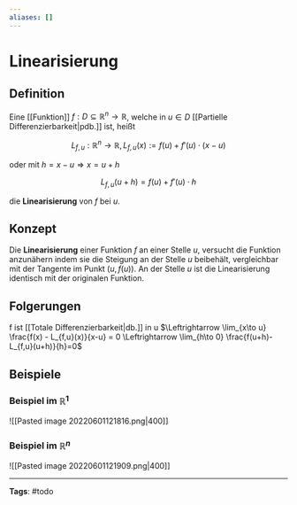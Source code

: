 ```yaml
---
aliases: []
---
```


# Linearisierung

## Definition

Eine [[Funktion]] $f: D \subseteq \mathbb{R}^n \to \mathbb{R}$, welche in $u \in D$ [[Partielle Differenzierbarkeit|pdb.]] ist, heißt

$$
L_{f,u}: \mathbb{R}^{n}\to \mathbb{R}, L_{f,u}(x):=f(u) + f'(u) \cdot (x-u)
$$

oder mit $h = x-u \Rightarrow x = u + h$

$$
L_{f,u}(u+h) = f(u)+f'(u) \cdot h
$$

die **Linearisierung** von $f$ bei $u$.

## Konzept

Die **Linearisierung** einer Funktion $f$ an einer Stelle $u$, versucht die Funktion anzunähern indem sie die Steigung an der Stelle $u$ beibehält, vergleichbar mit der Tangente im Punkt $(u, f(u))$. An der Stelle $u$ ist die Linearisierung identisch mit der originalen Funktion.

## Folgerungen

f ist [[Totale Differenzierbarkeit|db.]] in u $\Leftrightarrow \lim_{x\to u} \frac{f(x) - L_{f,u}(x)}{x-u} = 0 \Leftrightarrow \lim_{h\to 0} \frac{f(u+h)-L_{f,u}(u+h)}{h}=0$

## Beispiele

### Beispiel im $\mathbb{R}^1$

![[Pasted image 20220601121816.png|400]]

### Beispiel im $\mathbb{R}^n$

![[Pasted image 20220601121909.png|400]]

---

**Tags**: #todo

